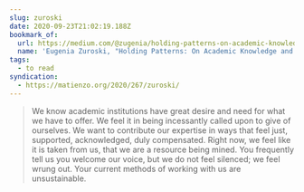 ```yaml
---
slug: zuroski
date: 2020-09-23T21:02:19.188Z
bookmark_of:
  url: https://medium.com/@zugenia/holding-patterns-on-academic-knowledge-and-labor-3e5a6000ecbf
  name: 'Eugenia Zuroski, "Holding Patterns: On Academic Knowledge and Labor"'
tags:
  - to read
syndication:
  - https://matienzo.org/2020/267/zuroski/
---
```

> We know academic institutions have great desire and need for what we have to offer. We feel it in being incessantly called upon to give of ourselves. We want to contribute our expertise in ways that feel just, supported, acknowledged, duly compensated. Right now, we feel like it is taken from us, that we are a resource being mined. You frequently tell us you welcome our voice, but we do not feel silenced; we feel wrung out. Your current methods of working with us are unsustainable.